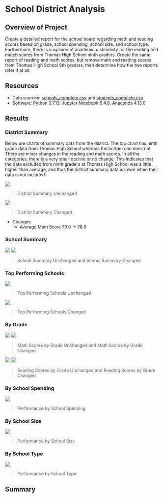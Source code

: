 # School District Analysis

## Overview of Project
Create a detailed report for the school board regarding math and reading scores based on grade, school spending, school size, and school type. Furthermore, there is suspicion of academic dishonesty for the reading and match scores from Thomas High School ninth graders. Create the same report of reading and math scores, but remove math and reading scores from Thomas High School 9th graders, then determine how the two reports difer if at all.

## Resources
- Data sources: [schools_complete.csv](/Resources/schools_complete.csv) and [students_complete.csv](/Resources/students_complete.csv)
- Software: Python 3.7.13, Jupyter Notebook 6.4.8, Anaconda 4.13.0

## Results

### District Summary
Below are charts of summary data from the district. The top chart has ninth grade data from Thomas High School whereas the bottom one does not. There are minor changes in the reading and math scores. In all the categories, there is a very small decline or no change. This indicates that the data excluded from ninth graders at Thomas High School was a little higher than average, and thus the district summary data is lower when their data is not included.

![](/Resources/district_summary_original.PNG)
> District Summary Unchanged

![](/Resources/district_summary_updated.PNG)
> District Summary Changed

- Changes:
    - Average Math Score 79.0 &rarr; 78.9

### School Summary
![](/Resources/school_summary_original.PNG) ![](/Resources/school_summary_updated.PNG)
> School Summary Unchanged and School Summary Changed

### Top Performing Schools
![](/Resources/top_schools_original.PNG) 
> Top Performing Schools Unchanged

![](/Resources/top_schools_updated.PNG)
> Top Performing Schools Changed

### By Grade
![](/Resources/math_scores_by_grade_original.PNG) ![](/Resources/math_scores_by_grade_updated.PNG)
> Math Scores by Grade Unchanged and Math Scores by Grade Changed

![](/Resources/reading_scores_by_grade_original.PNG) ![](/Resources/reading_scores_by_grade_updated.PNG)
> Reading Scores by Grade Unchanged and Reading Scores by Grade Changed

### By School Spending
![](/Resources/spending_summary.PNG)
> Performance by School Spending

### By School Size
![](/Resources/size_summary.PNG)
> Performance by School Size

### By School Type
![](/Resources/type_summary.PNG)
> Performance by School Type

## Summary